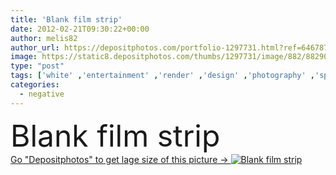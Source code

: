 ```yaml
---
title: 'Blank film strip'
date: 2012-02-21T09:30:22+00:00
author: melis82
author_url: https://depositphotos.com/portfolio-1297731.html?ref=64678756
image: https://static8.depositphotos.com/thumbs/1297731/image/882/8829004/api_thumb_450.jpg?forcejpeg=true
type: "post"
tags: ['white' ,'entertainment' ,'render' ,'design' ,'photography' ,'space' ,'isolated' ,'empty' ,'equipment' ,'studio' ,'art' ,'black' ,'frame' ,'old' ,'Photograph' ,'picture' ,'retro' ,'square' ,'3d' ,'industry' ,'blank' ,'screen' ,'digital' ,'still' ,'tape' ,'camera' ,'roll' ,'track' ,'negative' ,'35mm' ,'cinema' ,'cinematography' ,'film' ,'filmstrip' ,'strip' ,'movie' ,'video' ,'exposure' ,'rendering' ,'reel' ,'projection' ,'photos' ,'hollywood' ]
categories: 
  - negative
---
```

<div aling="center">
            <font size="60"> Blank film strip</font>   
</div>
<div>
    <a href='https://static8.depositphotos.com/thumbs/1297731/image/882/8829004/api_thumb_450.jpg?forcejpeg=true?ref=64678756' target=_blank > Go "Depositphotos" to get lage size of this picture ->
        <img href='https://static8.depositphotos.com/thumbs/1297731/image/882/8829004/api_thumb_450.jpg?forcejpeg=true?ref=64678756' src='https://static8.depositphotos.com/1297731/882/i/950/depositphotos_8829004-stock-photo-blank-film-strip.jpg?forcejpeg=true' alt='Blank film strip' >
    </a>
</div>
